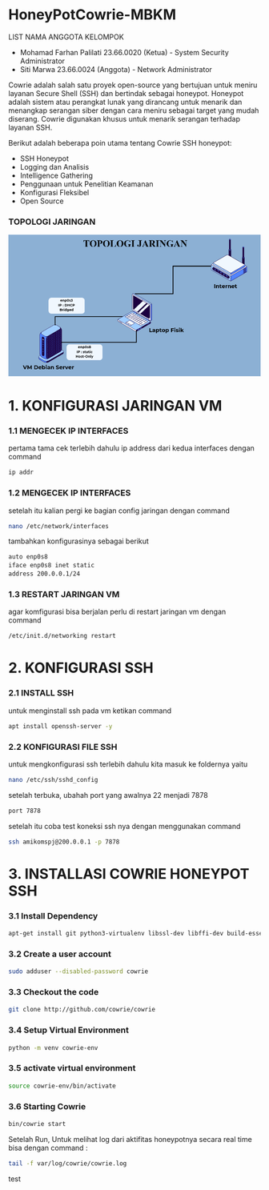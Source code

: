 # HoneyPotCowrie-MBKM
LIST NAMA ANGGOTA KELOMPOK
- Mohamad Farhan Palilati 23.66.0020 (Ketua) - System Security Administrator
- Siti Marwa 23.66.0024 (Anggota) - Network Administrator

Cowrie adalah salah satu proyek open-source yang bertujuan untuk meniru layanan Secure Shell (SSH) dan bertindak sebagai honeypot. Honeypot adalah sistem atau perangkat lunak yang dirancang untuk menarik dan menangkap serangan siber dengan cara meniru sebagai target yang mudah diserang. Cowrie digunakan khusus untuk menarik serangan terhadap layanan SSH.

Berikut adalah beberapa poin utama tentang Cowrie SSH honeypot:
- SSH Honeypot
- Logging dan Analisis
- Intelligence Gathering
- Penggunaan untuk Penelitian Keamanan
- Konfigurasi Fleksibel
- Open Source
  
### TOPOLOGI JARINGAN
![alt text](https://github.com/Xzhacts-Crew/HoneyPotCowrie-MBKM/blob/main/Topologi%20spj.png?raw=true)

# 1. KONFIGURASI JARINGAN VM
### 1.1 MENGECEK IP INTERFACES
pertama tama cek terlebih dahulu ip address dari kedua interfaces dengan command
```sh
ip addr
```
### 1.2 MENGECEK IP INTERFACES
setelah itu kalian pergi ke bagian config jaringan dengan command
```sh
nano /etc/network/interfaces
```
tambahkan konfigurasinya sebagai berikut
```sh
auto enp0s8
iface enp0s8 inet static
address 200.0.0.1/24
```
### 1.3 RESTART JARINGAN VM
agar komfigurasi bisa berjalan perlu di restart jaringan vm dengan command
```sh
/etc/init.d/networking restart
```
# 2. KONFIGURASI SSH
### 2.1 INSTALL SSH
untuk menginstall ssh pada vm ketikan command
```sh
apt install openssh-server -y
```
### 2.2 KONFIGURASI FILE SSH
untuk mengkonfigurasi ssh terlebih dahulu kita masuk ke foldernya yaitu
```sh
nano /etc/ssh/sshd_config
```
setelah terbuka, ubahah port yang awalnya 22 menjadi 7878
```sh
port 7878
```
setelah itu coba test koneksi ssh nya dengan menggunakan command
```sh
ssh amikomspj@200.0.0.1 -p 7878
```
# 3. INSTALLASI COWRIE HONEYPOT SSH
### 3.1 Install Dependency
```sh
apt-get install git python3-virtualenv libssl-dev libffi-dev build-essential libpython3-dev python3-minimal authbind virtualenv
```
### 3.2 Create a user account
```sh
sudo adduser --disabled-password cowrie
```
### 3.3 Checkout the code
```sh
git clone http://github.com/cowrie/cowrie
```
### 3.4 Setup Virtual Environment
```sh
python -m venv cowrie-env
```
### 3.5 activate virtual environment
```sh
source cowrie-env/bin/activate
```
### 3.6 Starting Cowrie
```sh
bin/cowrie start
```
Setelah Run, Untuk melihat log dari aktifitas honeypotnya secara real time bisa dengan command :
```sh
tail -f var/log/cowrie/cowrie.log
```

test


